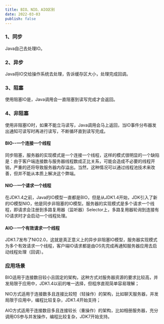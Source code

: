 ```yaml
---
title: BIO、NIO、AIO区别
date: 2022-03-03
publish: false
---
```


### 1、同步

Java自己去处理IO。

### 2、异步

Java将IO交给操作系统去处理，告诉缓存区大小，处理完成回调。

### 3、阻塞

使用阻塞IO是，Java调用会一直阻塞到读写完成才会返回。

### 4、非阻塞

使用非阻塞IO时，如果不能立马读写，Java调用会马上返回，当IO事件分布器发出通知可读写时再进行读写，不断循环直到读写完成。

####  BIO--一个连接一个线程

同步阻塞，服务器的实现模式是一个连接一个线程，这样的模式很明显的一个缺陷是：由于客户端连接数与服务器线程数成正比关系，可能会造成不必要的线程开销，严重的还将导致服务器内存溢出。当然，这种情况可以通过线程池技术来改善，但并不能从本质上解决这个弊端。

#### NIO--一个请求一个线程

在JDK1.4之前，Java的IO模型一直都是BIO，但是从JDK1.4开始，JDK引入了新的IO模型NIO，他是同步非阻塞的IO模型。服务器的实现模式是多个请求一个线程，即请求会注册到多路复用器（监听器）Selector上，多路复用器轮询到连接有IO请求时才会启动一个线程处理。

#### AIO--一个有效请求一个线程

JDK1.7发布了NIO2.0，这就是真正意义上的异步非阻塞IO模型，服务器实现模式为多个有效请求一个线程，客户端IO请求都是由OS先完成再通知服务器应用去启动线程处理（回调）。

### 应用场景

BIO适用于连接数目较小且固定的架构，这种方式对服务器资源的要求比较高，并发局限于应用中，JDK1.4以前的唯一选择，但程序直观简单容易理解；

NIO方式适用于连接数多且连接比较短（轻操作）的架构，比如聊天服务器，并发局限于应用中，编程比较复杂，JDK1.4开始支持；

AIO方式适用于连接数目多且连接较长（重操作）的架构，比如相册服务器，充分调用OS参与并发操作，编程比较复杂，JDK7开始支持。
